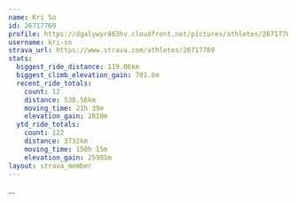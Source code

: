 ```yaml
---
name: Kri So
id: 26717769
profile: https://dgalywyr863hv.cloudfront.net/pictures/athletes/26717769/7761026/13/large.jpg
username: kri-so
strava_url: https://www.strava.com/athletes/26717769
stats:
  biggest_ride_distance: 119.06km
  biggest_climb_elevation_gain: 701.6m
  recent_ride_totals:
    count: 12
    distance: 538.56km
    moving_time: 21h 39m
    elevation_gain: 2810m
  ytd_ride_totals:
    count: 122
    distance: 3732km
    moving_time: 150h 15m
    elevation_gain: 25905m
layout: strava_member
--- 
```

...
